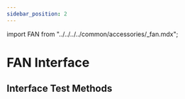 ```yaml
---
sidebar_position: 2
---
```


import FAN from "../../../../common/accessories/\_fan.mdx";

# FAN Interface

## Interface Test Methods

<FAN product="ROCK 5B" fan_connection_img="/img/rock5b/heatsink4012-use-3.webp" thermal_governor_path="../../radxa-os/rsetup#thermal_governor_path" model="rock-5b" pwm_fan_result_img="/img/rock5b/rock5b-pwm-fan-result.webp" pwm_fan_dev_id="4" />
